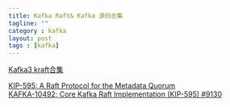 ```yaml
---
title: Kafka Raft& Kafka 源码合集
tagline: ""
category : kafka
layout: post
tags : [kafka]
---
```


[Kafka3 kraft合集 ](https://github.com/2pc/notes/issues?q=is%3Aissue+is%3Aopen+label%3Akafka)

[KIP-595: A Raft Protocol for the Metadata Quorum](https://cwiki.apache.org/confluence/display/KAFKA/KIP-595%3A+A+Raft+Protocol+for+the+Metadata+Quorum)   
[KAFKA-10492; Core Kafka Raft Implementation (KIP-595) #9130](https://github.com/apache/kafka/pull/9130)   

